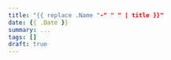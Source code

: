 ```yaml
---
title: "{{ replace .Name "-" " " | title }}"
date: {{ .Date }}
summary: ...
tags: []
draft: true
---
```

